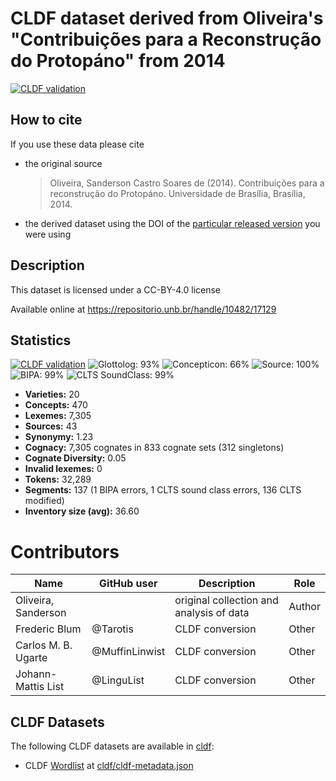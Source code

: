 # CLDF dataset derived from Oliveira's "Contribuições para a Reconstrução do Protopáno" from 2014

[![CLDF validation](https://github.com/pano-tacanan-history/oliveiraprotopanoan/workflows/CLDF-validation/badge.svg)](https://github.com/pano-tacanan-history/oliveiraprotopanoan/actions?query=workflow%3ACLDF-validation)

## How to cite

If you use these data please cite
- the original source
  > Oliveira, Sanderson Castro Soares de (2014). Contribuições para a reconstrução do Protopáno. Universidade de Brasília, Brasília, 2014.
- the derived dataset using the DOI of the [particular released version](../../releases/) you were using

## Description


This dataset is licensed under a CC-BY-4.0 license

Available online at https://repositorio.unb.br/handle/10482/17129

## Statistics


[![CLDF validation](https://github.com/pano-tacanan-history/oliveiraprotopanoan/workflows/CLDF-validation/badge.svg)](https://github.com/pano-tacanan-history/oliveiraprotopanoan/actions?query=workflow%3ACLDF-validation)
![Glottolog: 93%](https://img.shields.io/badge/Glottolog-93%25-green.svg "Glottolog: 93%")
![Concepticon: 66%](https://img.shields.io/badge/Concepticon-66%25-orange.svg "Concepticon: 66%")
![Source: 100%](https://img.shields.io/badge/Source-100%25-brightgreen.svg "Source: 100%")
![BIPA: 99%](https://img.shields.io/badge/BIPA-99%25-brightgreen.svg "BIPA: 99%")
![CLTS SoundClass: 99%](https://img.shields.io/badge/CLTS%20SoundClass-99%25-brightgreen.svg "CLTS SoundClass: 99%")

- **Varieties:** 20
- **Concepts:** 470
- **Lexemes:** 7,305
- **Sources:** 43
- **Synonymy:** 1.23
- **Cognacy:** 7,305 cognates in 833 cognate sets (312 singletons)
- **Cognate Diversity:** 0.05
- **Invalid lexemes:** 0
- **Tokens:** 32,289
- **Segments:** 137 (1 BIPA errors, 1 CLTS sound class errors, 136 CLTS modified)
- **Inventory size (avg):** 36.60

# Contributors

Name | GitHub user | Description | Role |
--- | --- | --- | --- |
Oliveira, Sanderson  | | original collection and analysis of data | Author
Frederic Blum | @Tarotis | CLDF conversion | Other
Carlos M. B. Ugarte | @MuffinLinwist | CLDF conversion | Other
Johann-Mattis List | @LinguList| CLDF conversion | Other




## CLDF Datasets

The following CLDF datasets are available in [cldf](cldf):

- CLDF [Wordlist](https://github.com/cldf/cldf/tree/master/modules/Wordlist) at [cldf/cldf-metadata.json](cldf/cldf-metadata.json)